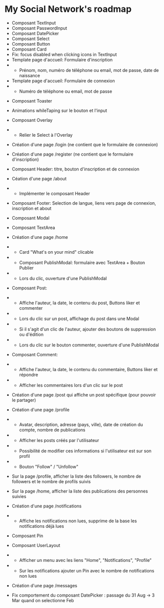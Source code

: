 # My Social Network's roadmap

+ Composant TextInput
+ Composant PasswordInput
+ Composant DatePicker
+ Composant Select
+ Composant Button
+ Composant Card
+ Fix: focus disabled when clicking icons in TextInput
+ Template page d'accueil: Formulaire d'inscription
+ - Prénom, nom, numéro de téléphone ou email, mot de passe, date de naissance
+ Template page d'accueil: Formulaire de connexion
+ - Numéro de téléphone ou email, mot de passe

- Composant Toaster
- Animations whileTaping sur le bouton et l'input
- Composant Overlay
- - Relier le Select à l'Overlay
- Création d'une page /login (ne contient que le formulaire de connexion)
- Création d'une page /register (ne contient que le formulaire d'inscription)
- Composant Header: titre, bouton d'inscription et de connexion
- Céation d'une page /about
- - Implémenter le composant Header
- Composant Footer: Selection de langue, liens vers page de connexion, inscription et about

- Composant Modal
- Composant TextArea
- Création d'une page /home
- - Card "What's on your mind" clicable
- - Composant PublishModal: formulaire avec TextArea + Bouton Publier
- - Lors du clic, ouverture d'une PublishModal
- Composant Post:
- - Affiche l'auteur, la date, le contenu du post, Buttons liker et commenter
- - Lors du clic sur un post, affichage du post dans une Modal
- - Si il s'agit d'un clic de l'auteur, ajouter des boutons de suppression ou d'édition
- - Lors du clic sur le bouton commenter, ouverture d'une PublishModal
- Composant Comment:
- - Affiche l'auteur, la date, le contenu du commentaire, Buttons liker et répondre
- - Afficher les commentaires lors d'un clic sur le post
- Création d'une page /post qui affiche un post spécifique (pour pouvoir le partager)

- Création d'une page /profile
- - Avatar, description, adresse (pays, ville), date de création du compte, nombre de publications
- - Afficher les posts créés par l'utilisateur
- - Possibilité de modifier ces informations si l'utilisateur est sur son profil

- - Bouton "Follow" / "Unfollow"
- Sur la page /profile, afficher la liste des followers, le nombre de followers et le nombre de profils suivis
- Sur la page /home, afficher la liste des publications des personnes suivies

- Création d'une page /notifications
- - Affiche les notifications non lues, supprime de la base les notifications déjà lues

- Composant Pin
- Composant UserLayout
- - Afficher un menu avec les liens "Home", "Notifications", "Profile"
- - Sur les notifications ajouter un Pin avec le nombre de notifications non lues

- Création d'une page /messages

- Fix comportement du composant DatePicker : passage du 31 Aug -> 3 Mar quand on selectionne Feb 
